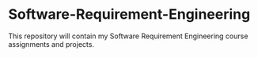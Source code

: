# Software-Requirement-Engineering
This repository will contain my Software Requirement Engineering course assignments and projects.

